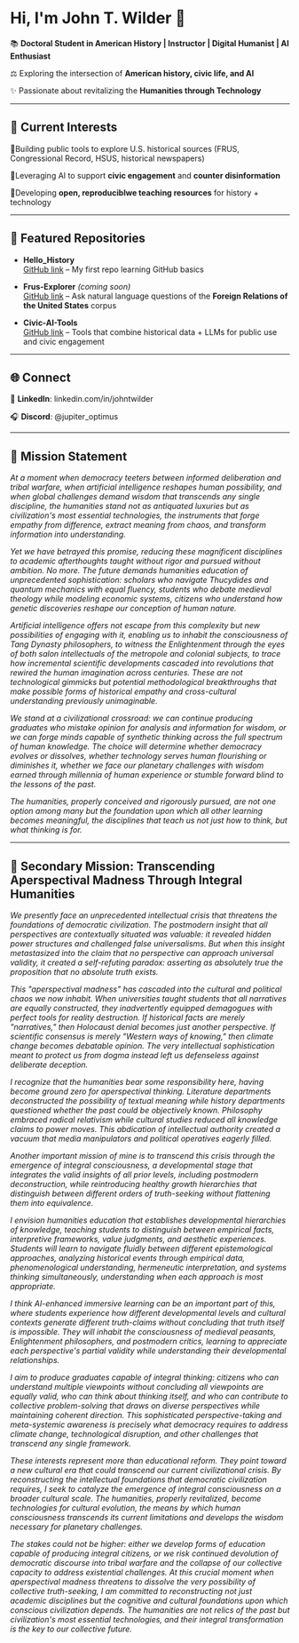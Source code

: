 # Hi, I'm John T. Wilder 👋 

📚 **Doctoral Student in American History | Instructor | Digital Humanist | AI Enthusiast**

⚖️ Exploring the intersection of **American history, civic life, and AI**

✨ Passionate about revitalizing the **Humanities through Technology**

---

## 🔭 Current Interests

🔸Building public tools to explore U.S. historical sources (FRUS, Congressional Record, HSUS, historical newspapers)

🔸Leveraging AI to support **civic engagement** and **counter disinformation**

🔸Developing **open, reproduciblwe teaching resources** for history + technology

---

## 📂 Featured Repositories  

- **Hello_History**  
  [GitHub link](https://github.com/Jupiter-Optimus/hello-story) – My first repo learning GitHub basics  

- **Frus-Explorer** *(coming soon)*  
  [GitHub link](https://github.com/Jupiter-Optimus/frus-explorer) – Ask natural language questions of the **Foreign Relations of the United States** corpus  

- **Civic-AI-Tools**  
  [GitHub link](https://github.com/Jupiter-Optimus/civic-ai-tools) – Tools that combine historical data + LLMs for public use and civic engagement

---

## 🌐 Connect  

💼 **LinkedIn**: linkedin.com/in/johntwilder  

🎧 **Discord**: @jupiter_optimus

---

## 🌟 Mission Statement

*At a moment when democracy teeters between informed deliberation and tribal warfare, when artificial intelligence reshapes human possibility, and when global challenges demand wisdom that transcends any single discipline, the humanities stand not as antiquated luxuries but as civilization's most essential technologies, the instruments that forge empathy from difference, extract meaning from chaos, and transform information into understanding.*

*Yet we have betrayed this promise, reducing these magnificent disciplines to academic afterthoughts taught without rigor and pursued without ambition. No more. The future demands humanities education of unprecedented sophistication: scholars who navigate Thucydides and quantum mechanics with equal fluency, students who debate medieval theology while modeling economic systems, citizens who understand how genetic discoveries reshape our conception of human nature.*

*Artificial intelligence offers not escape from this complexity but new possibilities of engaging with it, enabling us to inhabit the consciousness of Tang Dynasty philosophers, to witness the Enlightenment through the eyes of both salon intellectuals of the metropole and colonial subjects, to trace how incremental scientific developments cascaded into revolutions that rewired the human imagination across centuries. These are not technological gimmicks but potential methodological breakthroughs that make possible forms of historical empathy and cross-cultural understanding previously unimaginable.*

*We stand at a civilizational crossroad: we can continue producing graduates who mistake opinion for analysis and information for wisdom, or we can forge minds capable of synthetic thinking across the full spectrum of human knowledge. The choice will determine whether democracy evolves or dissolves, whether technology serves human flourishing or diminishes it, whether we face our planetary challenges with wisdom earned through millennia of human experience or stumble forward blind to the lessons of the past.*

*The humanities, properly conceived and rigorously pursued, are not one option among many but the foundation upon which all other learning becomes meaningful, the disciplines that teach us not just how to think, but what thinking is for.*

---

## 🌌 Secondary Mission: Transcending Aperspectival Madness Through Integral Humanities

*We presently face an unprecedented intellectual crisis that threatens the foundations of democratic civilization. The postmodern insight that all perspectives are contextually situated was valuable: it revealed hidden power structures and challenged false universalisms. But when this insight metastasized into the claim that no perspective can approach universal validity, it created a self-refuting paradox: asserting as absolutely true the proposition that no absolute truth exists.*

*This "aperspectival madness" has cascaded into the cultural and political chaos we now inhabit. When universities taught students that all narratives are equally constructed, they inadvertently equipped demagogues with perfect tools for reality destruction. If historical facts are merely "narratives," then Holocaust denial becomes just another perspective. If scientific consensus is merely "Western ways of knowing," then climate change becomes debatable opinion. The very intellectual sophistication meant to protect us from dogma instead left us defenseless against deliberate deception.*

*I recognize that the humanities bear some responsibility here, having become ground zero for aperspectival thinking. Literature departments deconstructed the possibility of textual meaning while history departments questioned whether the past could be objectively known. Philosophy embraced radical relativism while cultural studies reduced all knowledge claims to power moves. This abdication of intellectual authority created a vacuum that media manipulators and political operatives eagerly filled.*

*Another important mission of mine is to transcend this crisis through the emergence of integral consciousness, a developmental stage that integrates the valid insights of all prior levels, including postmodern deconstruction, while reintroducing healthy growth hierarchies that distinguish between different orders of truth-seeking without flattening them into equivalence.*

*I envision humanities education that establishes developmental hierarchies of knowledge, teaching students to distinguish between empirical facts, interpretive frameworks, value judgments, and aesthetic experiences. Students will learn to navigate fluidly between different epistemological approaches, analyzing historical events through empirical data, phenomenological understanding, hermeneutic interpretation, and systems thinking simultaneously, understanding when each approach is most appropriate.*

*I think AI-enhanced immersive learning can be an important part of this, where students experience how different developmental levels and cultural contexts generate different truth-claims without concluding that truth itself is impossible. They will inhabit the consciousness of medieval peasants, Enlightenment philosophers, and postmodern critics, learning to appreciate each perspective's partial validity while understanding their developmental relationships.*

*I aim to produce graduates capable of integral thinking: citizens who can understand multiple viewpoints without concluding all viewpoints are equally valid, who can think about thinking itself, and who can contribute to collective problem-solving that draws on diverse perspectives while maintaining coherent direction. This sophisticated perspective-taking and meta-systemic awareness is precisely what democracy requires to address climate change, technological disruption, and other challenges that transcend any single framework.*

*These interests represent more than educational reform. They point toward a new cultural era that could transcend our current civilizational crisis. By reconstructing the intellectual foundations that democratic civilization requires, I seek to catalyze the emergence of integral consciousness on a broader cultural scale. The humanities, properly revitalized, become technologies for cultural evolution, the means by which human consciousness transcends its current limitations and develops the wisdom necessary for planetary challenges.*

*The stakes could not be higher: either we develop forms of education capable of producing integral citizens, or we risk continued devolution of democratic discourse into tribal warfare and the collapse of our collective capacity to address existential challenges. At this crucial moment when aperspectival madness threatens to dissolve the very possibility of collective truth-seeking, I am committed to reconstructing not just academic disciplines but the cognitive and cultural foundations upon which conscious civilization depends. The humanities are not relics of the past but civilization's most essential technologies, and their integral transformation is the key to our collective future.*
